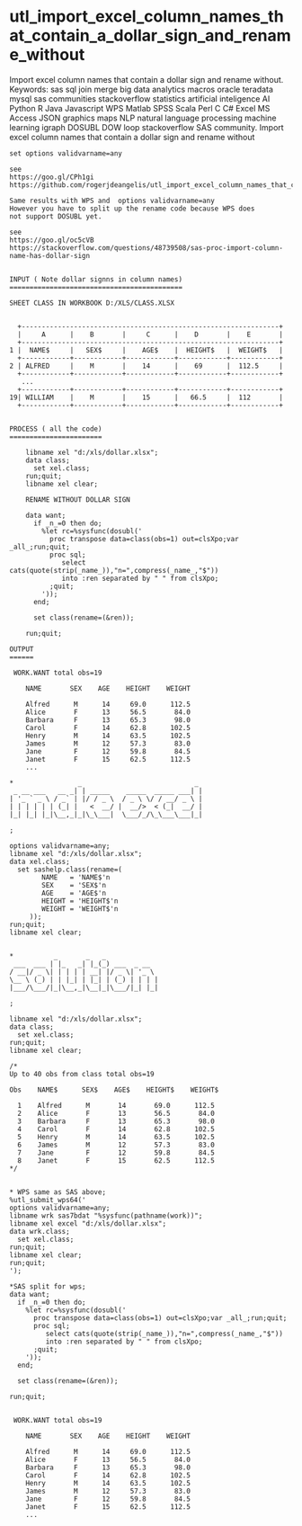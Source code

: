 # utl_import_excel_column_names_that_contain_a_dollar_sign_and_rename_without
Import excel column names that contain a dollar sign and rename without. Keywords: sas sql join merge big data analytics macros oracle teradata mysql sas communities stackoverflow statistics artificial inteligence AI Python R Java Javascript WPS Matlab SPSS Scala Perl C C# Excel MS Access JSON graphics maps NLP natural language processing machine learning igraph DOSUBL DOW loop stackoverflow SAS community.
    Import excel column names that contain a dollar sign and rename without

    set options validvarname=any

    see
    https://goo.gl/CPh1gi
    https://github.com/rogerjdeangelis/utl_import_excel_column_names_that_contain_a_dollar_sign_and_rename_without

    Same results with WPS and  options validvarname=any
    However you have to split up the rename code because WPS does
    not support DOSUBL yet.

    see
    https://goo.gl/oc5cVB
    https://stackoverflow.com/questions/48739508/sas-proc-import-column-name-has-dollar-sign


    INPUT ( Note dollar signns in column names)
    ===========================================

    SHEET CLASS IN WORKBOOK D:/XLS/CLASS.XLSX


      +----------------------------------------------------------------+
      |     A      |    B       |     C      |    D       |    E       |
      +----------------------------------------------------------------+
    1 |  NAME$     |   SEX$     |    AGE$    |  HEIGHT$   |  WEIGHT$   |
      +------------+------------+------------+------------+------------+
    2 | ALFRED     |    M       |    14      |    69      |  112.5     |
      +------------+------------+------------+------------+------------+
       ...
      +------------+------------+------------+------------+------------+
    19| WILLIAM    |    M       |    15      |   66.5     |  112       |
      +------------+------------+------------+------------+------------+


    PROCESS ( all the code)
    =======================

        libname xel "d:/xls/dollar.xlsx";
        data class;
          set xel.class;
        run;quit;
        libname xel clear;

        RENAME WITHOUT DOLLAR SIGN

        data want;
          if _n_=0 then do;
            %let rc=%sysfunc(dosubl('
              proc transpose data=class(obs=1) out=clsXpo;var _all_;run;quit;
              proc sql;
                 select cats(quote(strip(_name_)),"n=",compress(_name_,"$"))
                 into :ren separated by " " from clsXpo;
              ;quit;
            '));
          end;

          set class(rename=(&ren));

        run;quit;

    OUTPUT
    ======

     WORK.WANT total obs=19

        NAME       SEX    AGE    HEIGHT    WEIGHT

        Alfred      M      14     69.0      112.5
        Alice       F      13     56.5       84.0
        Barbara     F      13     65.3       98.0
        Carol       F      14     62.8      102.5
        Henry       M      14     63.5      102.5
        James       M      12     57.3       83.0
        Jane        F      12     59.8       84.5
        Janet       F      15     62.5      112.5
        ...

    *                _                            _
     _ __ ___   __ _| | _____    _____  _____ ___| |
    | '_ ` _ \ / _` | |/ / _ \  / _ \ \/ / __/ _ \ |
    | | | | | | (_| |   <  __/ |  __/>  < (_|  __/ |
    |_| |_| |_|\__,_|_|\_\___|  \___/_/\_\___\___|_|

    ;

    options validvarname=any;
    libname xel "d:/xls/dollar.xlsx";
    data xel.class;
      set sashelp.class(rename=(
            NAME   = 'NAME$'n
            SEX    = 'SEX$'n
            AGE    = 'AGE$'n
            HEIGHT = 'HEIGHT$'n
            WEIGHT = 'WEIGHT$'n
         ));
    run;quit;
    libname xel clear;


    *          _       _   _
     ___  ___ | |_   _| |_(_) ___  _ __
    / __|/ _ \| | | | | __| |/ _ \| '_ \
    \__ \ (_) | | |_| | |_| | (_) | | | |
    |___/\___/|_|\__,_|\__|_|\___/|_| |_|

    ;

    libname xel "d:/xls/dollar.xlsx";
    data class;
      set xel.class;
    run;quit;
    libname xel clear;

    /*
    Up to 40 obs from class total obs=19

    Obs    NAME$      SEX$    AGE$    HEIGHT$    WEIGHT$

      1    Alfred      M       14       69.0      112.5
      2    Alice       F       13       56.5       84.0
      3    Barbara     F       13       65.3       98.0
      4    Carol       F       14       62.8      102.5
      5    Henry       M       14       63.5      102.5
      6    James       M       12       57.3       83.0
      7    Jane        F       12       59.8       84.5
      8    Janet       F       15       62.5      112.5
    */


    * WPS same as SAS above;
    %utl_submit_wps64('
    options validvarname=any;
    libname wrk sas7bdat "%sysfunc(pathname(work))";
    libname xel excel "d:/xls/dollar.xlsx";
    data wrk.class;
      set xel.class;
    run;quit;
    libname xel clear;
    run;quit;
    ');

    *SAS split for wps;
    data want;
      if _n_=0 then do;
        %let rc=%sysfunc(dosubl('
          proc transpose data=class(obs=1) out=clsXpo;var _all_;run;quit;
          proc sql;
             select cats(quote(strip(_name_)),"n=",compress(_name_,"$"))
             into :ren separated by " " from clsXpo;
          ;quit;
        '));
      end;

      set class(rename=(&ren));

    run;quit;


     WORK.WANT total obs=19

        NAME       SEX    AGE    HEIGHT    WEIGHT

        Alfred      M      14     69.0      112.5
        Alice       F      13     56.5       84.0
        Barbara     F      13     65.3       98.0
        Carol       F      14     62.8      102.5
        Henry       M      14     63.5      102.5
        James       M      12     57.3       83.0
        Jane        F      12     59.8       84.5
        Janet       F      15     62.5      112.5
        ...

